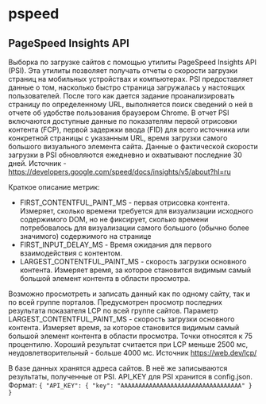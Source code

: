 # pspeed
## PageSpeed Insights API
Выборка по загрузке сайтов с помощью утилиты PageSpeed Insights API (PSI). Эта утилиты позволяет получать отчеты о скорости загрузки страниц на мобильных устройствах и компьютерах. 
PSI предоставляет данные о том, насколько быстро страница загружалась у настоящих пользователей. После того как дается задание проанализировать страницу по определенному URL, 
выполняется поиск сведений о ней в отчете об удобстве пользования браузером Chrome. В отчет PSI включаются доступные данные по показателям первой отрисовки контента (FCP), первой задержки 
ввода (FID) для всего источника или конкретной страницы с указанным URL, время загрузки самого большого визуального элемента сайта. 
Данные о фактической скорости загрузки в PSI обновляются ежедневно и охватывают последние 30 дней. 
Источник - https://developers.google.com/speed/docs/insights/v5/about?hl=ru

Краткое описание метрик:
- FIRST_CONTENTFUL_PAINT_MS - первая отрисовка контента. Измеряет, сколько времени требуется для визуализации исходного содержимого DOM, но не фиксирует,
  сколько времени потребовалось для визуализации самого большого (обычно более значимого) содержимого на странице
- FIRST_INPUT_DELAY_MS - Время ожидания для первого взаимодействия с контентом.
- LARGEST_CONTENTFUL_PAINT_MS - скорость загрузки основного контента. Измеряет время, за которое становится видимым самый большой элемент контента в области просмотра.

Возможно просмотреть и записать данный как по одному сайту, так и по всей группе порталов. Предусмотрен просмотр последних результата показателя LCP по всей группе сайтов. 
Параметр LARGEST_CONTENTFUL_PAINT_MS - скорость загрузки основного контента. Измеряет время, за которое становится видимым самый большой элемент контента в области просмотра. 
Точки относятся к 75 процентилю. Хороший результат считается при LCP меньше 2500 мс, неудовлетворительный - больше 4000 мс. Источник https://web.dev/lcp/

В базе данных хранятся адреса сайтов. В неё же записываются результаты, полученные от PSI. API_KEY для PSI хранится в config.json. Формат: 
`{
    "API_KEY": {
      "key": "AAAAAAAAAAAAAAAAAAAAAAAAAAAAAAAAAA"
    }
}`
